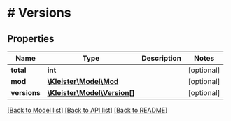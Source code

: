 # # Versions

## Properties

Name | Type | Description | Notes
------------ | ------------- | ------------- | -------------
**total** | **int** |  | [optional]
**mod** | [**\Kleister\Model\Mod**](Mod.md) |  | [optional]
**versions** | [**\Kleister\Model\Version[]**](Version.md) |  | [optional]

[[Back to Model list]](../../README.md#models) [[Back to API list]](../../README.md#endpoints) [[Back to README]](../../README.md)
